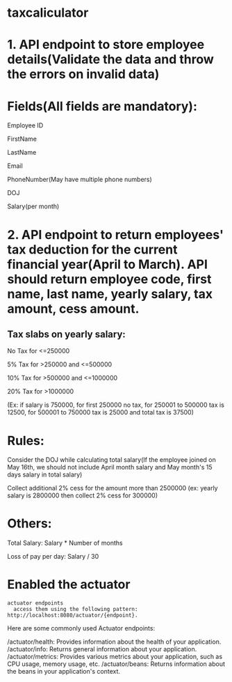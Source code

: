 # taxcaliculator
# 1. API endpoint to store employee details(Validate the data and throw the errors on invalid data)

# Fields(All fields are mandatory):

Employee ID

FirstName

LastName

Email

PhoneNumber(May have multiple phone numbers)

DOJ

Salary(per month)

 

# 2. API endpoint to return employees' tax deduction for the current financial year(April to March). API should return employee code, first name, last name, yearly salary, tax amount, cess amount.

 

## Tax slabs on yearly salary:

No Tax for <=250000

5% Tax for >250000 and <=500000

10% Tax for >500000 and <=1000000

20% Tax for >1000000

  (Ex: if salary is 750000, for first 250000 no tax, for 250001 to 500000 tax is 12500, for 500001 to 750000 tax is 25000 and total tax is 37500)
 

# Rules:

Consider the DOJ while calculating total salary(If the employee joined on May 16th, we should not include April month salary and May month's 15 days salary in total salary)

Collect additional 2% cess for the amount more than 2500000 (ex: yearly salary is 2800000 then collect 2% cess for 300000)


# Others:

Total Salary: Salary * Number of months

Loss of pay per day: Salary / 30

# Enabled the actuator
    actuator endpoints 
      access them using the following pattern: http://localhost:8080/actuator/{endpoint}.
Here are some commonly used Actuator endpoints:

/actuator/health: Provides information about the health of your application.
/actuator/info: Returns general information about your application.
/actuator/metrics: Provides various metrics about your application, such as CPU usage, memory usage, etc.
/actuator/beans: Returns information about the beans in your application's context.





